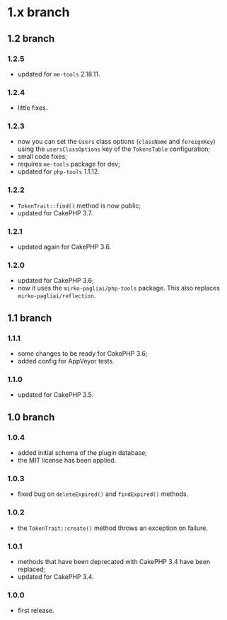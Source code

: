 # 1.x branch
## 1.2 branch
### 1.2.5
* updated for `me-tools` 2.18.11.

### 1.2.4
* little fixes.

### 1.2.3
* now you can set the `Users` class options (`className` and `foreignKey`)
    using the `usersClassOptions` key of the `TokensTable` configuration;
* small code fixes;
* requires `me-tools` package for dev;
* updated for `php-tools` 1.1.12.

### 1.2.2
* `TokenTrait::find()`  method is now public;
* updated for CakePHP 3.7.

### 1.2.1
* updated again for CakePHP 3.6.

### 1.2.0
* updated for CakePHP 3.6;
* now it uses the `mirko-pagliai/php-tools` package. This also replaces
    `mirko-pagliai/reflection`.

## 1.1 branch
### 1.1.1
* some changes to be ready for CakePHP 3.6;
* added config for AppVeyor tests.

### 1.1.0
* updated for CakePHP 3.5.

## 1.0 branch
### 1.0.4
* added initial schema of the plugin database;
* the MIT license has been applied.

### 1.0.3
* fixed bug on `deleteExpired()` and `findExpired()` methods.

### 1.0.2
* the `TokenTrait::create()` method throws an exception on failure.

### 1.0.1
* methods that have been deprecated with CakePHP 3.4 have been replaced;
* updated for CakePHP 3.4.

### 1.0.0
* first release.
